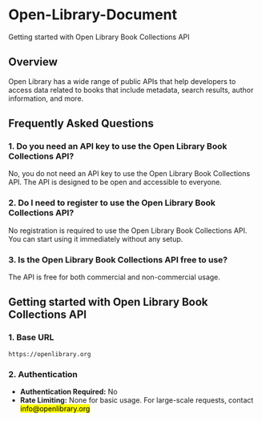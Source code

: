 # Open-Library-Document

Getting started with Open Library Book Collections API

## Overview

Open Library has a wide range of public APIs that help developers to access data related to books that include metadata, search results, author information, and more. 

## Frequently Asked Questions

### 1. Do you need an API key to use the Open Library Book Collections API?

No, you do not need an API key to use the Open Library Book Collections API. The API is designed to be open and accessible to everyone.

### 2. Do I need to register to use the Open Library Book Collections API?

No registration is required to use the Open Library Book Collections API. You can start using it immediately without any setup.

### 3. Is the Open Library Book Collections API free to use?

The API is free for both commercial and non-commercial usage.

## Getting started with Open Library Book Collections API

### 1. Base URL

`https://openlibrary.org`

### 2. Authentication 

<ul><li><b>Authentication Required:</b> No
</li>
<li><b>Rate Limiting:</b> None for basic usage. For large-scale requests, contact <mark>info@openlibrary.org</mark></li>
</ul>
